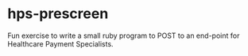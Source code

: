 # hps-prescreen
Fun exercise to write a small ruby program to POST to an end-point for Healthcare Payment Specialists.
